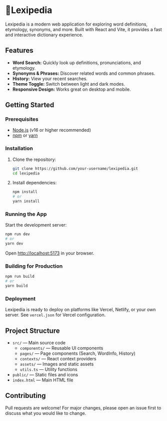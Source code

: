 # 📘Lexipedia

Lexipedia is a modern web application for exploring word definitions, etymology, synonyms, and more. Built with React and Vite, it provides a fast and interactive dictionary experience.

## Features

- **Word Search:** Quickly look up definitions, pronunciations, and etymology.
- **Synonyms & Phrases:** Discover related words and common phrases.
- **History:** View your recent searches.
- **Theme Toggle:** Switch between light and dark modes.
- **Responsive Design:** Works great on desktop and mobile.

## Getting Started

### Prerequisites

- [Node.js](https://nodejs.org/) (v16 or higher recommended)
- [npm](https://www.npmjs.com/) or [yarn](https://yarnpkg.com/)

### Installation

1. Clone the repository:
   ```bash
   git clone https://github.com/your-username/lexipedia.git
   cd lexipedia
   ```
2. Install dependencies:
   ```bash
   npm install
   # or
   yarn install
   ```

### Running the App

Start the development server:

```bash
npm run dev
# or
yarn dev
```

Open [http://localhost:5173](http://localhost:5173) in your browser.

### Building for Production

```bash
npm run build
# or
yarn build
```

### Deployment

Lexipedia is ready to deploy on platforms like Vercel, Netlify, or your own server. See `vercel.json` for Vercel configuration.

## Project Structure

- `src/` — Main source code
  - `components/` — Reusable UI components
  - `pages/` — Page components (Search, WordInfo, History)
  - `contexts/` — React context providers
  - `assets/` — Images and static assets
  - `utils.ts` — Utility functions
- `public/` — Static files and icons
- `index.html` — Main HTML file

## Contributing

Pull requests are welcome! For major changes, please open an issue first to discuss what you would like to change.
